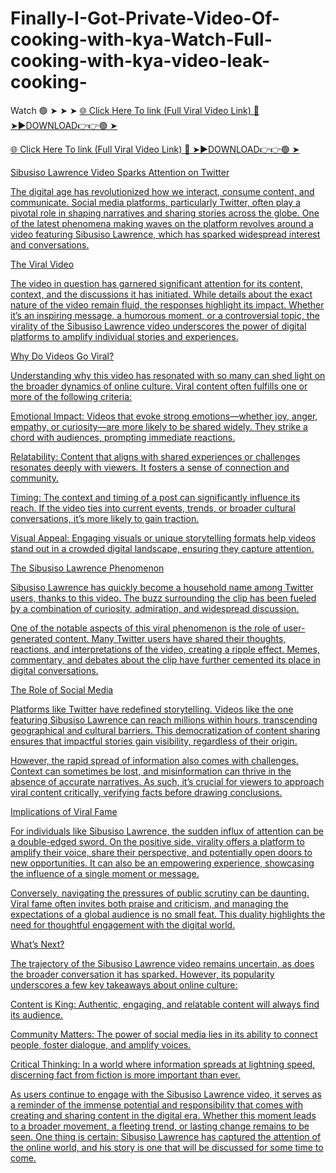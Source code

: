 # Finally-I-Got-Private-Video-Of-cooking-with-kya-Watch-Full-cooking-with-kya-video-leak-cooking-

Watch 🟢 ➤ ➤ ➤ <a href="https://zitron.cfd/Finally-I-Got-Private-Video-Of-cooking-with-kya-Watch-Full-cooking-with-kya-video-leak-cooking-with-kya-exposed-twitter"> 🌐 Click Here To link (Full Viral Video Link) 
🔴 ➤►DOWNLOAD👉👉🟢 ➤



<a href="https://zitron.cfd/Finally-I-Got-Private-Video-Of-cooking-with-kya-Watch-Full-cooking-with-kya-video-leak-cooking-with-kya-exposed-twitter"> 🌐 Click Here To link (Full Viral Video Link) 
🔴 ➤►DOWNLOAD👉👉🟢 ➤


Sibusiso Lawrence Video Sparks Attention on Twitter

The digital age has revolutionized how we interact, consume content, and communicate. Social media platforms, particularly Twitter, often play a pivotal role in shaping narratives and sharing stories across the globe. One of the latest phenomena making waves on the platform revolves around a video featuring Sibusiso Lawrence, which has sparked widespread interest and conversations.

The Viral Video

The video in question has garnered significant attention for its content, context, and the discussions it has initiated. While details about the exact nature of the video remain fluid, the responses highlight its impact. Whether it’s an inspiring message, a humorous moment, or a controversial topic, the virality of the Sibusiso Lawrence video underscores the power of digital platforms to amplify individual stories and experiences.

Why Do Videos Go Viral?

Understanding why this video has resonated with so many can shed light on the broader dynamics of online culture. Viral content often fulfills one or more of the following criteria:

Emotional Impact: Videos that evoke strong emotions—whether joy, anger, empathy, or curiosity—are more likely to be shared widely. They strike a chord with audiences, prompting immediate reactions.

Relatability: Content that aligns with shared experiences or challenges resonates deeply with viewers. It fosters a sense of connection and community.

Timing: The context and timing of a post can significantly influence its reach. If the video ties into current events, trends, or broader cultural conversations, it’s more likely to gain traction.

Visual Appeal: Engaging visuals or unique storytelling formats help videos stand out in a crowded digital landscape, ensuring they capture attention.

The Sibusiso Lawrence Phenomenon

Sibusiso Lawrence has quickly become a household name among Twitter users, thanks to this video. The buzz surrounding the clip has been fueled by a combination of curiosity, admiration, and widespread discussion.

One of the notable aspects of this viral phenomenon is the role of user-generated content. Many Twitter users have shared their thoughts, reactions, and interpretations of the video, creating a ripple effect. Memes, commentary, and debates about the clip have further cemented its place in digital conversations.

The Role of Social Media

Platforms like Twitter have redefined storytelling. Videos like the one featuring Sibusiso Lawrence can reach millions within hours, transcending geographical and cultural barriers. This democratization of content sharing ensures that impactful stories gain visibility, regardless of their origin.

However, the rapid spread of information also comes with challenges. Context can sometimes be lost, and misinformation can thrive in the absence of accurate narratives. As such, it’s crucial for viewers to approach viral content critically, verifying facts before drawing conclusions.

Implications of Viral Fame

For individuals like Sibusiso Lawrence, the sudden influx of attention can be a double-edged sword. On the positive side, virality offers a platform to amplify their voice, share their perspective, and potentially open doors to new opportunities. It can also be an empowering experience, showcasing the influence of a single moment or message.

Conversely, navigating the pressures of public scrutiny can be daunting. Viral fame often invites both praise and criticism, and managing the expectations of a global audience is no small feat. This duality highlights the need for thoughtful engagement with the digital world.

What’s Next?

The trajectory of the Sibusiso Lawrence video remains uncertain, as does the broader conversation it has sparked. However, its popularity underscores a few key takeaways about online culture:

Content is King: Authentic, engaging, and relatable content will always find its audience.

Community Matters: The power of social media lies in its ability to connect people, foster dialogue, and amplify voices.

Critical Thinking: In a world where information spreads at lightning speed, discerning fact from fiction is more important than ever.

As users continue to engage with the Sibusiso Lawrence video, it serves as a reminder of the immense potential and responsibility that comes with creating and sharing content in the digital era. Whether this moment leads to a broader movement, a fleeting trend, or lasting change remains to be seen. One thing is certain: Sibusiso Lawrence has captured the attention of the online world, and his story is one that will be discussed for some time to come.
